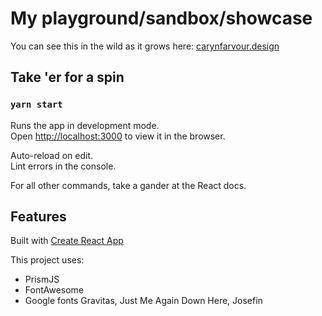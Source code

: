 # My playground/sandbox/showcase

You can see this in the wild as it grows here: [carynfarvour.design](https://carynfarvour.design/)
## Take 'er for a spin

### `yarn start`

Runs the app in development mode.\
Open [http://localhost:3000](http://localhost:3000) to view it in the browser.

Auto-reload on edit.\
Lint errors in the console.

For all other commands, take a gander at the React docs.

## Features

Built with [Create React App](https://github.com/facebook/create-react-app)

This project uses:

- PrismJS
- FontAwesome
- Google fonts Gravitas, Just Me Again Down Here, Josefin
